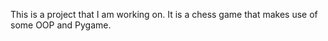 <!-- First - What is this project-->

This is a project that I am working on. It is a chess game that makes use of some OOP and Pygame.